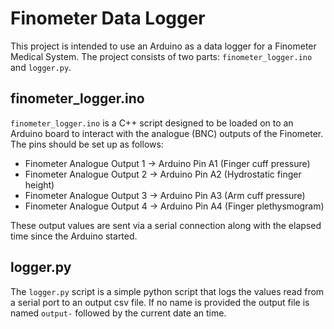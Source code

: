 # Finometer Data Logger

This project is intended to use an Arduino as a data logger for a Finometer Medical System.
The project consists of two parts: `finometer_logger.ino` and `logger.py`.

## finometer_logger.ino

`finometer_logger.ino` is a C++ script designed to be loaded on to an Arduino board to interact with the analogue (BNC) outputs of the Finometer.
The pins should be set up as follows:

- Finometer Analogue Output 1 -> Arduino Pin A1 (Finger cuff pressure)
- Finometer Analogue Output 2 -> Arduino Pin A2 (Hydrostatic finger height)
- Finometer Analogue Output 3 -> Arduino Pin A3 (Arm cuff pressure)
- Finometer Analogue Output 4 -> Arduino Pin A4 (Finger plethysmogram)

These output values are sent via a serial connection along with the elapsed time since the Arduino started.

## logger.py

The `logger.py` script is a simple python script that logs the values read from a serial port to an output csv file.
If no name is provided the output file is named `output-` followed by the current date an time.
